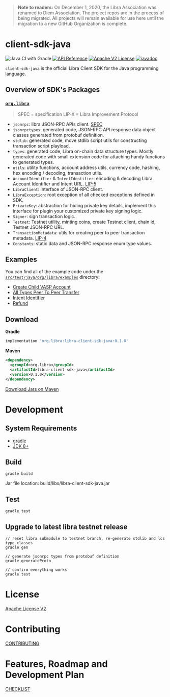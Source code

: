 > **Note to readers:** On December 1, 2020, the Libra Association was renamed to Diem Association. The project repos are in the process of being migrated. All projects will remain available for use here until the migration to a new GitHub Organization is complete.

# client-sdk-java

![Java CI with Gradle](https://github.com/libra/client-sdk-java/workflows/Java%20CI%20with%20Gradle/badge.svg) [![API Reference](https://img.shields.io/badge/api-reference-blue.svg)](https://github.com/libra/libra/blob/master/json-rpc/json-rpc-spec.md) [![Apache V2 License](https://img.shields.io/badge/license-Apache%20V2-blue.svg)](../master/LICENSE) [![javadoc](https://javadoc.io/badge2/org.libra/client-sdk-java/javadoc.svg)](https://javadoc.io/doc/org.libra/client-sdk-java)

`client-sdk-java` is the official Libra Client SDK for the Java programming language.

## Overview of SDK's Packages

### [`org.libra`](./src/main/java/com/org/libra/)

> SPEC = specification
> LIP-X = Libra Improvement Protocol

- `jsonrpc`: libra JSON-RPC APIs client. [SPEC](https://github.com/libra/libra/blob/master/json-rpc/json-rpc-spec.md)
- `jsonrpctypes`: generated code, JSON-RPC API response data object classes generated from protobuf definition.
- `stdlib`: generated code, move stdlib script utils for constructing transaction script playload.
- `types`: generated code, Libra on-chain data structure types. Mostly generated code with small extension code for attaching handy functions to generated types.
- `utils`: utility functions, account address utils, currency code, hashing, hex encoding / decoding, transaction utils.
- `AccountIdentifier` & `IntentIdentifier`: encoding & decoding Libra Account Identifier and Intent URL. [LIP-5](https://lip.libra.org/lip-5/)
- `LibraClient`: interface of JSON-RPC client.
- `LibraException`: root exception of all checked exceptions defined in SDK.
- `PrivateKey`: abstraction for hiding private key details, implement this interface for plugin your customized private key signing logic.
- `Signer`: sign transaction logic.
- `Testnet`: Testnet utility, minting coins, create Testnet client, chain id, Testnet JSON-RPC URL.
- `TransactionMetadata`: utils for creating peer to peer transaction metadata. [LIP-4](https://lip.libra.org/lip-4/)
- `Constants`: static data and JSON-RPC response enum type values.

## Examples

You can find all of the example code under the [`src/test/java/org/libra/examples`](./src/test/java/org/libra/examples/) directory:

* [Create Child VASP Account](./src/test/java/org/libra/examples/CreateChildVASP.java)
* [All Types Peer To Peer Transfer](./src/test/java/org/libra/examples/PeerToPeerTransfer.java)
* [Intent Identifier](./src/test/java/org/libra/examples/IntentId.java)
* [Refund](./src/test/java/org/libra/examples/Refund.java)

## Download

**Gradle**

```gradle
implementation 'org.libra:libra-client-sdk-java:0.1.0'
```

**Maven**

```xml
<dependency>
  <groupId>org.libra</groupId>
  <artifactId>libra-client-sdk-java</artifactId>
  <version>0.1.0</version>
</dependency>
```
[Download Jars on Maven](https://repo1.maven.org/maven2/org/libra/libra-client-sdk-java/)

# Development

## System Requirements

* [gradle](https://gradle.org/install/)
* [JDK 8+](https://www.oracle.com/java/technologies/javase-downloads.html)

## Build

```
gradle build
```

Jar file location: build/libs/libra-client-sdk-java.jar

## Test

```
gradle test
```

## Upgrade to latest libra testnet release

```
// reset libra submodule to testnet branch, re-generate stdlib and lcs type classes
gradle gen

// generate jsonrpc types from protobuf definition
gradle generateProto

// confirm everything works
gradle test
```


# License

[Apache License V2](./LICENSE)

# Contributing

[CONTRIBUTING](./CONTRIBUTING.md)

# Features, Roadmap and Development Plan

[CHECKLIST](./CHECKLIST.md)
